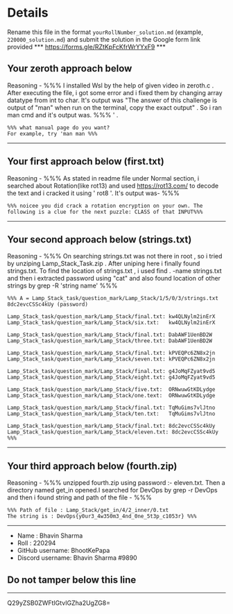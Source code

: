 # Details

Rename this file in the format `yourRollNumber_solution.md` (example, `220000_solution.md`) and submit the solution in the Google form link provided 
*** https://forms.gle/RZtKpFcKfrWrYYxF9 ***


## Your zeroth approach below

Reasoning - %%% I installed Wsl by the help of given video in zeroth.c . After executing the file, i got some error and i fixed them by changing array datatype from int to char. It's output was "The answer of this challenge is output of "man" when run on the terminal, copy the exact output" . So i ran man cmd and it's output was. %%%
' .

```
%%% what manual page do you want? 
For example, try 'man man %%%
```
---

## Your first approach below (first.txt)

Reasoning - %%% As stated in readme file under Normal section, i searched about Rotation(like rot13) and used https://rot13.com/ to decode the text and i cracked it using ' rot8 '. It's output was- %%%
```
%%% noicee you did crack a rotation encryption on your own. The following is a clue for the next puzzle: CLASS of that INPUT%%%
```

---

## Your second approach below (strings.txt)

Reasoning - %%% On searching strings.txt was not there in root , so i tried by unziping Lamp_Stack_Task.zip . After uniping here i finally found strings.txt. To find the location of strings.txt , i used find . -name strings.txt and then i extracted password using "cat" and also found location of other strings by grep -R 'string name' %%%



```
%%% A = Lamp_Stack_task/question_mark/Lamp_Stack/1/5/0/3/strings.txt
8dc2evcCSSc4kUy (password)

Lamp_Stack_task/question_mark/Lamp_Stack/final.txt: kw4QLNylm2inErX
Lamp_Stack_task/question_mark/Lamp_Stack/six.txt:   kw4QLNylm2inErX

Lamp_Stack_task/question_mark/Lamp_Stack/final.txt: DabAWF1UenBD2W
Lamp_Stack_task/question_mark/Lamp_Stack/three.txt: DabAWF1UenBD2W

Lamp_Stack_task/question_mark/Lamp_Stack/final.txt: kPVEQPc6ZN8x2jn
Lamp_Stack_task/question_mark/Lamp_Stack/seven.txt: kPVEQPc6ZN8x2jn

Lamp_Stack_task/question_mark/Lamp_Stack/final.txt: g4JoMqFZyat9vd5
Lamp_Stack_task/question_mark/Lamp_Stack/eight.txt: g4JoMqFZyat9vd5

Lamp_Stack_task/question_mark/Lamp_Stack/five.txt:  ORNwuwGtKDLydge
Lamp_Stack_task/question_mark/Lamp_Stack/one.text:  ORNwuwGtKDLydge

Lamp_Stack_task/question_mark/Lamp_Stack/final.txt: TqMuGims7vlJtno
Lamp_Stack_task/question_mark/Lamp_Stack/ten.txt:   TqMuGims7vlJtno

Lamp_Stack_task/question_mark/Lamp_Stack/final.txt: 8dc2evcCSSc4kUy 
Lamp_Stack_task/question_mark/Lamp_Stack/eleven.txt: 8dc2evcCSSc4kUy %%%
```

---

## Your third approach below (fourth.zip)

Reasoning -  %%% unzipped fourth.zip using password :- eleven.txt. Then a directory named get_in opened.I searched for DevOps by grep -r DevOps and then i found string and path of the file - %%%

 
```
%%% Path of file : Lamp_Stack/get_in/4/2_inner/0.txt
The string is : DevOps{y0ur3_4w350m3_4nd_0ne_5t3p_c1053r} %%%
```

---


- Name : Bhavin Sharma
- Roll : 220294
- GitHub username: BhootKePapa
- Discord username: Bhavin Sharma #9890


## Do not tamper below this line

---

Q29yZSB0ZWFtIGtvIGZha2UgZG8=
